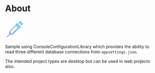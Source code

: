 ﻿# About

![Blue Injection64 64](assets/BlueInjection64_64.png)

Sample using ConsoleConfigurationLibrary which provides the ability to read three different database connections from `appsettings.json`.

The intended project types are desktop but can be used in web projects also.
